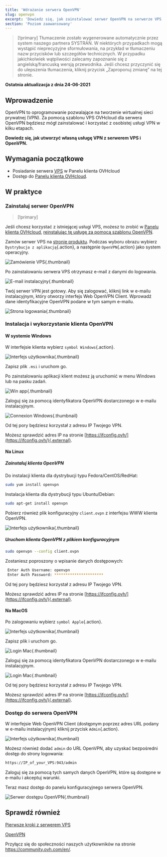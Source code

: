 ```yaml
---
title: 'Wdrażanie serwera OpenVPN'
slug: openvpn
excerpt: 'Dowiedz się, jak zainstalować serwer OpenVPN na serwerze VPS'
section: 'Poziom zaawansowany'
---
```


> [!primary]
> Tłumaczenie zostało wygenerowane automatycznie przez system naszego partnera SYSTRAN. W niektórych przypadkach mogą wystąpić nieprecyzyjne sformułowania, na przykład w tłumaczeniu nazw przycisków lub szczegółów technicznych. W przypadku jakichkolwiek wątpliwości zalecamy zapoznanie się z angielską/francuską wersją przewodnika. Jeśli chcesz przyczynić się do ulepszenia tłumaczenia, kliknij przycisk „Zaproponuj zmianę” na tej stronie.
> 

**Ostatnia aktualizacja z dnia 24-06-2021**

## Wprowadzenie

OpenVPN to oprogramowanie pozwalające na tworzenie wirtualnej sieci prywatnej (VPN). Za pomocą szablonu VPS OVHcloud dla serwera OpenVPN będziesz mógł zainstalować i korzystać z osobistej usługi VPN w kilku etapach.

**Dowiedz się, jak utworzyć własną usługę VPN z serwerem VPS i OpenVPN.**

## Wymagania początkowe

- Posiadanie serwera [VPS](https://www.ovhcloud.com/pl/vps/) w Panelu klienta OVHcloud
- Dostęp do [Panelu klienta OVHcloud](https://www.ovh.com/auth/?action=gotomanager&from=https://www.ovh.pl/&ovhSubsidiary=pl).

## W praktyce

### Zainstaluj serwer OpenVPN

> [!primary]
>
Jeśli chcesz korzystać z istniejącej usługi VPS, możesz to zrobić w [Panelu klienta OVHcloud](https://www.ovh.com/auth/?action=gotomanager&from=https://www.ovh.pl/&ovhSubsidiary=pl), [reinstalując tę usługę za pomocą szablonu OpenVPN](../pierwsze-kroki-vps/#instalacja-lub-reinstalacja-twojego-serwera-vps-gama-aktualna).
>

Zamów serwer VPS na [stronie produktu](https://www.ovhcloud.com/pl/vps/). Podczas wyboru obrazu wybierz `Dystrybucja z aplikacją`{.action}, a następnie `OpenVPN`{.action} jako system operacyjny.

![Zamówienie VPS](images/order_vps.png){.thumbnail}

Po zainstalowaniu serwera VPS otrzymasz e-mail z danymi do logowania.

![E-mail instalacyjny](images/opencredent2.png){.thumbnail}

Twój serwer VPN jest gotowy. Aby się zalogować, kliknij link w e-mailu instalacyjnym, który otworzy interfejs Web OpenVPN Client. Wprowadź dane identyfikacyjne OpenVPN podane w tym samym e-mailu.

![Strona logowania](images/login_user.png){.thumbnail}

### Instalacja i wykorzystanie klienta OpenVPN

#### W systemie Windows

W interfejsie klienta wybierz `symbol Windows`{.action}.

![Interfejs użytkownika](images/windows_client.png){.thumbnail}

Zapisz plik `.msi` i uruchom go.

Po zainstalowaniu aplikacji klient możesz ją uruchomić w menu Windows lub na pasku zadań.

![Win app](images/win_launch.png){.thumbnail}

Zaloguj się za pomocą identyfikatora OpenVPN dostarczonego w e-mailu instalacyjnym.

![Connexion Windows](images/win_login.png){.thumbnail}

Od tej pory będziesz korzystał z adresu IP Twojego VPN.

Możesz sprawdzić adres IP na stronie [https://ifconfig.ovh/](https://ifconfig.ovh/){.external}.

#### Na Linux

##### **Zainstaluj klienta OpenVPN**

Do instalacji klienta dla dystrybucji typu Fedora/CentOS/RedHat:

```sh
sudo yum install openvpn
```

Instalacja klienta dla dystrybucji typu Ubuntu/Debian:

```sh
sudo apt-get install openvpn
```

Pobierz również plik konfiguracyjny `client.ovpn` z interfejsu WWW klienta OpenVPN.

![Interfejs użytkownika](images/ovpn.png){.thumbnail}

##### **Uruchom klienta OpenVPN z plikiem konfiguracyjnym**

```sh
sudo openvpn --config client.ovpn
```

Zostaniesz poproszony o wpisanie danych dostępowych:

```sh
 Enter Auth Username: openvpn
 Enter Auth Password: **********************
```

Od tej pory będziesz korzystał z adresu IP Twojego VPN.

Możesz sprawdzić adres IP na stronie [https://ifconfig.ovh/](https://ifconfig.ovh/){.external}.

#### Na MacOS

Po zalogowaniu wybierz `symbol Apple`{.action}.

![Interfejs użytkownika](images/mac_client.png){.thumbnail}

Zapisz plik i uruchom go.

![Login Mac](images/login_screen_mac.png){.thumbnail}

Zaloguj się za pomocą identyfikatora OpenVPN dostarczonego w e-mailu instalacyjnym.

![Login Mac](images/connection_openvpn_mac.png){.thumbnail}

Od tej pory będziesz korzystał z adresu IP Twojego VPN.

Możesz sprawdzić adres IP na stronie [https://ifconfig.ovh/](https://ifconfig.ovh/){.external}.

### Dostęp do serwera OpenVPN

W interfejsie Web OpenVPN Client (dostępnym poprzez adres URL podany w e-mailu instalacyjnym) kliknij przycisk `Admin`{.action}.

![Interfejs użytkownika](images/admin_button.png){.thumbnail}

Możesz również dodać `admin` do URL OpenVPN, aby uzyskać bezpośredni dostęp do strony logowania:

```sh
https://IP_of_your_VPS:943/admin
```

Zaloguj się za pomocą tych samych danych OpenVPN, które są dostępne w e-mailu i akceptuj warunki.

Teraz masz dostęp do panelu konfiguracyjnego serwera OpenVPN.

![Serwer dostępu OpenVPN](images/admin_access.png){.thumbnail}

## Sprawdź również

[Pierwsze kroki z serwerem VPS](../pierwsze-kroki-vps/)

[OpenVPN](https://openvpn.net/)

Przyłącz się do społeczności naszych użytkowników na stronie <https://community.ovh.com/en/>.